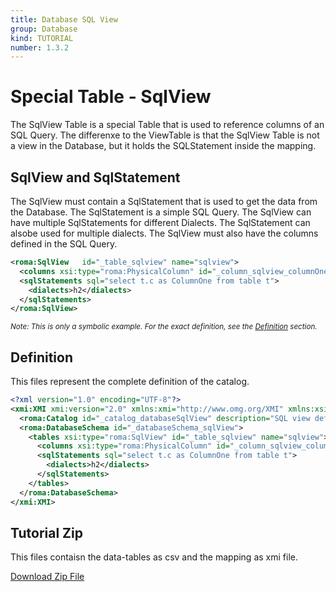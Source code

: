```yaml
---
title: Database SQL View
group: Database
kind: TUTORIAL
number: 1.3.2
---
```

# Special Table -  SqlView

The SqlView Table is a special Table that is used to reference columns of an SQL Query. The differenxe to the ViewTable is that the SqlView Table is not a view in the Database, but it holds the SQLStatement inside the mapping.


## SqlView and SqlStatement

The SqlView must contain a SqlStatement that is used to get the data from the Database. The SqlStatement is a simple SQL Query. The SqlView can have multiple SqlStatements for different Dialects. The SqlStatement can alsobe used for multiple dialects. The SqlView must also have the columns defined in the SQL Query.


```xml
<roma:SqlView   id="_table_sqlview" name="sqlview">
  <columns xsi:type="roma:PhysicalColumn" id="_column_sqlview_columnOne" name="ColumnOne"/>
  <sqlStatements sql="select t.c as ColumnOne from table t">
    <dialects>h2</dialects>
  </sqlStatements>
</roma:SqlView>

```
*<small>Note: This is only a symbolic example. For the exact definition, see the [Definition](#definition) section.</small>*

## Definition

This files represent the complete definition of the catalog.

```xml
<?xml version="1.0" encoding="UTF-8"?>
<xmi:XMI xmi:version="2.0" xmlns:xmi="http://www.omg.org/XMI" xmlns:xsi="http://www.w3.org/2001/XMLSchema-instance" xmlns:roma="https://www.daanse.org/spec/org.eclipse.daanse.rolap.mapping">
  <roma:Catalog id="_catalog_databaseSqlView" description="SQL view definitions and usage" name="Daanse Tutorial - Database SQL View" dbschemas="_databaseSchema_sqlView"/>
  <roma:DatabaseSchema id="_databaseSchema_sqlView">
    <tables xsi:type="roma:SqlView" id="_table_sqlview" name="sqlview">
      <columns xsi:type="roma:PhysicalColumn" id="_column_sqlview_columnOne" name="ColumnOne"/>
      <sqlStatements sql="select t.c as ColumnOne from table t">
        <dialects>h2</dialects>
      </sqlStatements>
    </tables>
  </roma:DatabaseSchema>
</xmi:XMI>

```



## Tutorial Zip
This files contaisn the data-tables as csv and the mapping as xmi file.

<a href="./zip/tutorial.database.sqlview.zip" download>Download Zip File</a>
